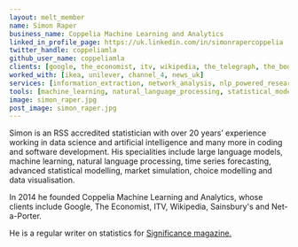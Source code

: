 ```yaml
---
layout: melt_member
name: Simon Raper
business_name: Coppelia Machine Learning and Analytics
linked_in_profile_page: https://uk.linkedin.com/in/simonrapercoppelia
twitter_handle: coppeliamla
github_user_name: coppeliamla
clients: [google, the_economist, itv, wikipedia, the_telegraph, the_body_shop, sainsburys, net_a_porter, hope_not_hate, mumsnet, black_swan, 38_degrees, the_citizens_advice_bureau, annalect, bamm, barb, beauhurst, birkbeck_college, dentsu_aegis_network, direct_line_group, elvie, essense, here_i_am, wgsn, ingenie, kantar, maido, market_research_society, msl_group, redshift, springer_link, find_my_past, the_trussell_trust, the_university_of_hull, the_university_of_manchester, totally_money, unidays, benefex, blue_449, the_institute_of_clever_stuff]
worked_with: [ikea, unilever, channel_4, news_uk]
services: [information_extraction, network_analysis, nlp_powered_research, mentoring, data_science_strategy, training, scenario_simulation, customer_segmentation, forecasting, sensor_modelling, data_visualisation, optimisation, peer_review, first_principles_build]
tools: [machine_learning, natural_language_processing, statistical_modelling, bayesian_modelling, simulation, geo_spatial_modelling, choice_modelling, pattern_recognition, topic_modelling, anomaly_detection]
image: simon_raper.jpg
post_image: simon_raper.jpg
---
```


Simon is an RSS accredited statistician with over 20 years’ experience working in data science and artificial intelligence and many more in coding and software development. His specialities include large language models, machine learning, natural language processing, time series forecasting, advanced statistical modelling, market simulation, choice modelling and data visualisation.

In 2014 he founded Coppelia Machine Learning and Analytics, whose clients include Google, The Economist, ITV, Wikipedia, Sainsbury's and Net-a-Porter.

He is a regular writer on statistics for <a href = "https://rss.onlinelibrary.wiley.com/action/doSearch?ContribAuthorRaw=Raper%2C+Simon">Significance magazine.</a>
